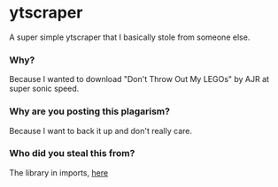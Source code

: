 # ytscraper
A super simple ytscraper that I basically stole from someone else.

### Why?
Because I wanted to download "Don't Throw Out My LEGOs" by AJR at super sonic speed.

### Why are you posting this plagarism?
Because I want to back it up and don't really care.

### Who did you steal this from?
The library in imports, [here](https://github.com/kkdai/youtube)
